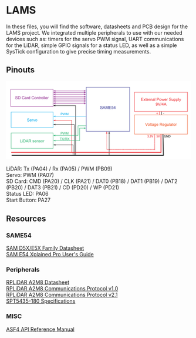 # LAMS 

In these files, you will find the software, datasheets and PCB design for the LAMS project. We integrated multiple peripherals to use with our needed devices such as: timers for the servo PWM signal, UART communications for the LiDAR, simple GPIO signals for a status LED, as well as a simple SysTick configuration to give precise timing measurements. 

## Pinouts

![Block Diagram](lams-diagrams_block-diagram.png)

LiDAR: Tx (PA04) / Rx (PA05) / PWM (PB09) <br>
Servo: PWM (PA07) <br>
SD Card: CMD (PA20) / CLK (PA21) / DAT0 (PB18) / DAT1 (PB19) / DAT2 (PB20) / DAT3 (PB21) / CD (PD20) / WP (PD21) <br>
Status LED: PA06 <br>
Start Button: PA27 <br>

## Resources

### SAME54

[SAM D5X/E5X Family Datasheet](http://ww1.microchip.com/downloads/en/DeviceDoc/SAM_D5xE5x_Family_Data_Sheet_DS60001507F.pdf) <br>
[SAM E54 Xplained Pro User's Guide](http://ww1.microchip.com/downloads/en/DeviceDoc/70005321A.pdf)

### Peripherals

[RPLiDAR A2M8 Datasheet](https://cdn.sparkfun.com/assets/e/a/f/9/8/LD208_SLAMTEC_rplidar_datasheet_A2M8_v1.0_en.pdf) <br>
[RPLiDAR A2M8 Communications Protocol v1.0](https://www.robotshop.com/media/files/pdf2/rpk-02-communication-protocol.pdf) <br>
[RPLiDAR A2M8 Communications Protocol v2.1](http://bucket.download.slamtec.com/ccb3c2fc1e66bb00bd4370e208b670217c8b55fa/LR001_SLAMTEC_rplidar_protocol_v2.1_en.pdf) <br>
[SPT5435-180 Specifications](http://www.spt-servo.com/Product/015234339.html)

### MISC

[ASF4 API Reference Manual](http://ww1.microchip.com/downloads/en/DeviceDoc/50002633B.pdf)
